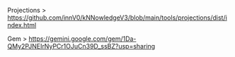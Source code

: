 
Projections > https://github.com/innV0/kNNowledgeV3/blob/main/tools/projections/dist/index.html

Gem > https://gemini.google.com/gem/1Da-QMy2PJNEIrNyPCr1OJuCn39D_ssBZ?usp=sharing
